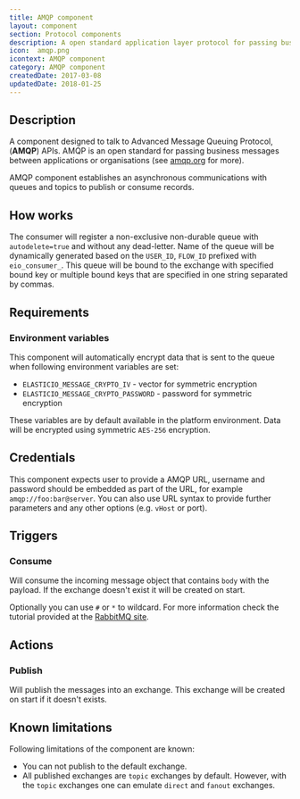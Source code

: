 ```yaml
---
title: AMQP component
layout: component
section: Protocol components
description: A open standard application layer protocol for passing business messages between applications or organizations.
icon:  amqp.png
icontext: AMQP component
category: AMQP component
createdDate: 2017-03-08
updatedDate: 2018-01-25
---
```


## Description

A component designed to talk to Advanced Message Queuing Protocol,
(**AMQP**) APIs. AMQP is an open standard for passing business messages
between applications or organisations (see [amqp.org](https://www.amqp.org) for more).

AMQP component establishes an asynchronous communications with queues and topics
to publish or consume records.

## How works

The consumer will register a non-exclusive non-durable queue with `autodelete=true` and
without any dead-letter. Name of the queue will be dynamically generated based on
the `USER_ID`, `FLOW_ID` prefixed with `eio_consumer_`. This
queue will be bound to the exchange with specified bound key or multiple bound
keys that are specified in one string separated by commas.

## Requirements

### Environment variables

This component will automatically encrypt data that is sent to the queue when following
environment variables are set:

*   `ELASTICIO_MESSAGE_CRYPTO_IV` - vector for symmetric encryption
*   `ELASTICIO_MESSAGE_CRYPTO_PASSWORD` - password for symmetric encryption

These variables are by default available in the platform environment.
Data will be encrypted using symmetric `AES-256` encryption.


## Credentials

This component expects user to provide a AMQP URL, username and password should
be embedded as part of the URL, for example `amqp://foo:bar@server`. You can
also use URL syntax to provide further parameters and any other options
(e.g. `vHost` or port).

## Triggers

### Consume

Will consume the incoming message object that contains `body` with the payload.
If the exchange doesn't exist it will be created on start.

Optionally you can use `#` or `*` to wildcard. For more information check the
tutorial provided at the [RabbitMQ site](http://www.rabbitmq.com/tutorials/tutorial-five-javascript.html).

## Actions

### Publish

Will publish the messages into an exchange. This exchange will be created on
start if it doesn't exists.

## Known limitations

Following limitations of the component are known:
*   You can not publish to the default exchange.
*   All published exchanges are `topic` exchanges by default. However, with the `topic` exchanges one can emulate `direct` and `fanout` exchanges.
